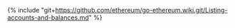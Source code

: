 {% include "git+https://github.com/ethereum/go-ethereum.wiki.git/Listing-accounts-and-balances.md" %}